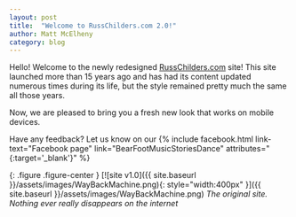 ```yaml
---
layout: post
title:  "Welcome to RussChilders.com 2.0!"
author: Matt McElheny
category: blog
---
```


Hello! Welcome to the newly redesigned
[RussChilders.com](http://russchilders.com) site! This site launched more than
15 years ago and has had its content updated numerous times during its life, but 
the style remained pretty much the same all those years.

Now, we are pleased to bring you a fresh new look that works on mobile devices.

Have any feedback? Let us know on our
{% include facebook.html link-text="Facebook page" link="BearFootMusicStoriesDance" attributes="{:target='_blank'}" %}

{: .figure .figure-center }
[![site v1.0]({{ site.baseurl }}/assets/images/WayBackMachine.png){: style="width:400px" }]({{ site.baseurl }}/assets/images/WayBackMachine.png)
_The original site. Nothing ever really disappears on the internet_
